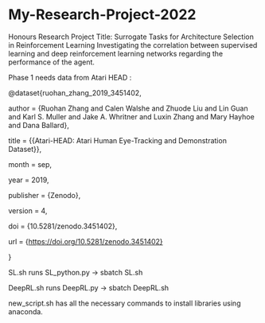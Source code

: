 # My-Research-Project-2022

Honours Research Project 
Title: Surrogate Tasks for Architecture Selection in Reinforcement Learning
Investigating the correlation between supervised learning and deep reinforcement learning networks regarding the performance of the agent. 

Phase 1 needs data from Atari HEAD :

@dataset{ruohan_zhang_2019_3451402,

  author       = {Ruohan Zhang and
                  Calen Walshe and
                  Zhuode Liu and
                  Lin Guan and
                  Karl S. Muller and
                  Jake A. Whritner and
                  Luxin Zhang and
                  Mary Hayhoe and
                  Dana Ballard},
                  
  title        = {{Atari-HEAD: Atari Human Eye-Tracking and 
                   Demonstration Dataset}},
                   
  month        = sep,
  
  year         = 2019,
  
  publisher    = {Zenodo},
  
  version      = 4,
  
  doi          = {10.5281/zenodo.3451402},
  
  url          = {https://doi.org/10.5281/zenodo.3451402}
  
}

SL.sh runs SL_python.py -> sbatch SL.sh

DeepRL.sh runs DeepRL.py -> sbatch DeepRL.sh

new_script.sh has all the necessary commands to install libraries using anaconda.
